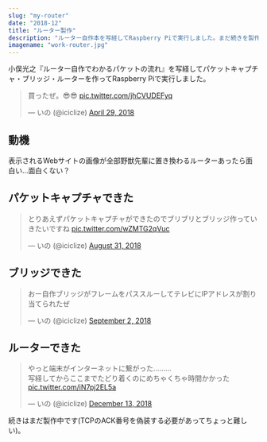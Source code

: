 ```yaml
---
slug: "my-router"
date: "2018-12"
title: "ルーター製作"
description: "ルーター自作本を写経してRaspberry Piで実行しました。まだ続きを製作中です。"
imagename: "work-router.jpg"
---
```

小俣光之『ルーター自作でわかるパケットの流れ』を写経してパケットキャプチャ・ブリッジ・ルーターを作ってRaspberry Piで実行しました。

<blockquote class="twitter-tweet" data-lang="en"><p lang="ja" dir="ltr">買ったぜ。😎😎 <a href="https://t.co/jhCVUDEFyq">pic.twitter.com/jhCVUDEFyq</a></p>&mdash; いの (@iciclize) <a href="https://twitter.com/iciclize/status/990489175148261376?ref_src=twsrc%5Etfw">April 29, 2018</a></blockquote>
<script async src="https://platform.twitter.com/widgets.js" charset="utf-8"></script>

## 動機

表示されるWebサイトの画像が全部野獣先輩に置き換わるルーターあったら面白い…面白くない？

## パケットキャプチャできた

<blockquote class="twitter-tweet" data-lang="en"><p lang="ja" dir="ltr">とりあえずパケットキャプチャができたのでブリブリとブリッジ作っていきたいですね <a href="https://t.co/wZMTG2qVuc">pic.twitter.com/wZMTG2qVuc</a></p>&mdash; いの (@iciclize) <a href="https://twitter.com/iciclize/status/1035615798331498496?ref_src=twsrc%5Etfw">August 31, 2018</a></blockquote>

## ブリッジできた

<blockquote class="twitter-tweet" data-lang="en"><p lang="ja" dir="ltr">おー自作ブリッジがフレームをパススルーしてテレビにIPアドレスが割り当てられたぜ</p>&mdash; いの (@iciclize) <a href="https://twitter.com/iciclize/status/1036328102035484672?ref_src=twsrc%5Etfw">September 2, 2018</a></blockquote>

## ルーターできた

<blockquote class="twitter-tweet" data-lang="en"><p lang="ja" dir="ltr">やっと端末がインターネットに繋がった………<br>写経してからここまでたどり着くのにめちゃくちゃ時間かかった <a href="https://t.co/iN7pj2EL5a">pic.twitter.com/iN7pj2EL5a</a></p>&mdash; いの (@iciclize) <a href="https://twitter.com/iciclize/status/1073055995805425664?ref_src=twsrc%5Etfw">December 13, 2018</a></blockquote>

続きはまだ製作中です(TCPのACK番号を偽装する必要があってちょっと難しい)。